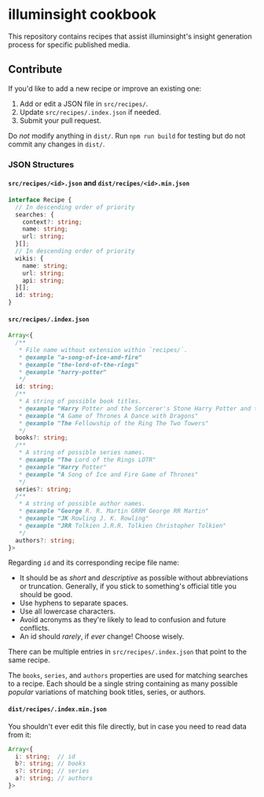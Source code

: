 # illuminsight cookbook

This repository contains recipes that assist illuminsight's insight generation process for specific published media.

## Contribute

If you'd like to add a new recipe or improve an existing one:

1. Add or edit a JSON file in `src/recipes/`.
2. Update `src/recipes/.index.json` if needed.
3. Submit your pull request.

Do _not_ modify anything in `dist/`. Run `npm run build` for testing but do not commit any changes in `dist/`.

### JSON Structures

#### `src/recipes/<id>.json` and `dist/recipes/<id>.min.json`

```ts
interface Recipe {
  // In descending order of priority
  searches: {
    context?: string;
    name: string;
    url: string;
  }[];
  // In descending order of priority
  wikis: {
    name: string;
    url: string;
    api: string;
  }[];
  id: string;
}
```

#### `src/recipes/.index.json`

```ts
Array<{
  /**
   * File name without extension within `recipes/`.
   * @example "a-song-of-ice-and-fire"
   * @example "the-lord-of-the-rings"
   * @example "harry-potter"
   */
  id: string;
  /**
   * A string of possible book titles.
   * @example "Harry Potter and the Sorcerer's Stone Harry Potter and the Philosopher's Stone"
   * @example "A Game of Thrones A Dance with Dragons"
   * @example "The Fellowship of the Ring The Two Towers"
   */
  books?: string;
  /**
   * A string of possible series names.
   * @example "The Lord of the Rings LOTR"
   * @example "Harry Potter"
   * @example "A Song of Ice and Fire Game of Thrones"
   */
  series?: string;
  /**
   * A string of possible author names.
   * @example "George R. R. Martin GRRM George RR Martin"
   * @example "JK Rowling J. K. Rowling"
   * @example "JRR Tolkien J.R.R. Tolkien Christopher Tolkien"
   */
  authors?: string;
}>
```

Regarding `id` and its corresponding recipe file name:

- It should be as _short_ and _descriptive_ as possible without abbreviations or truncation. Generally, if you stick to something's official title you should be good.
- Use hyphens to separate spaces.
- Use all lowercase characters.
- Avoid acronyms as they're likely to lead to confusion and future conflicts.
- An id should _rarely_, if _ever_ change! Choose wisely.

There can be multiple entries in `src/recipes/.index.json` that point to the same recipe.

The `books`, `series`, and `authors` properties are used for matching searches to a recipe. Each should be a single string containing as many possible _popular_ variations of matching book titles, series, or authors.

#### `dist/recipes/.index.min.json`

You shouldn't ever edit this file directly, but in case you need to read data from it:

```ts
Array<{
  i: string;  // id
  b?: string; // books
  s?: string; // series
  a?: string; // authors
}>
```
